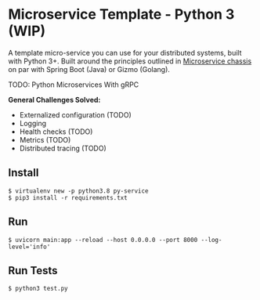 # Microservice Template - Python 3 (WIP)

A template micro-service you can use for your distributed systems, built with Python 3+.
Built around the principles outlined in [Microservice chassis](https://microservices.io/patterns/microservice-chassis.html) on par with Spring Boot (Java) or Gizmo (Golang).

TODO: Python Microservices With gRPC

**General Challenges Solved:**
- Externalized configuration (TODO)
- Logging
- Health checks (TODO)
- Metrics (TODO)
- Distributed tracing (TODO)


## Install
```
$ virtualenv new -p python3.8 py-service
$ pip3 install -r requirements.txt
```

## Run 
```
$ uvicorn main:app --reload --host 0.0.0.0 --port 8000 --log-level='info' 
```

## Run Tests
```
$ python3 test.py
```
